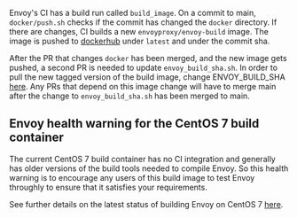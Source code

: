 Envoy's CI has a build run called `build_image`. On a commit to main, `docker/push.sh`
checks if the commit has changed the `docker` directory. If there are changes, CI builds a new `envoyproxy/envoy-build`
image. The image is pushed to [dockerhub](https://hub.docker.com/r/envoyproxy/envoy-build/tags/) under `latest` and under the commit sha.

After the PR that changes `docker` has been merged, and the new image gets pushed,
a second PR is needed to update `envoy_build_sha.sh`. In order to pull the new tagged version of
the build image, change ENVOY_BUILD_SHA [here](https://github.com/envoyproxy/envoy/blob/main/envoy_build_sha.sh).
Any PRs that depend on this image change will have to merge main after the change to `envoy_build_sha.sh` has been merged to main.

## Envoy health warning for the CentOS 7 build container

The current CentOS 7 build container has no CI integration and generally has older versions of the build tools needed to compile Envoy. So this health warning is to encourage any users of this build image to test Envoy throughly to ensure that it satisfies your requirements.

See further details on the latest status of building Envoy on CentOS 7 [here](https://github.com/envoyproxy/envoy-build-tools/blob/main/docker/CENTOS7_BUILD_STATUS.md).
